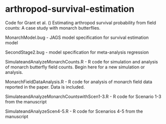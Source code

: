 # arthropod-survival-estimation

Code for Grant et al. () Estimating arthropod survival probability from field counts:  A case study with monarch butterflies.

MonarchModel.bug - JAGS model specification for survival estimation model

SecondStage2.bug - model specification for meta-analysis regression

SimulateandAnalyzeMonarchCounts.R - R code for simulation and analysis of monarch butterfly field counts.  Begin here for a new simulation or analysis.  

MonarchFieldDataAnalysis.R - R code for analysis of monarch field data reported in the paper.  Data is included.  

SimulateandAnalyzeMonarchCountswithScen1-3.R - R code for Scenario 1-3 from the manuscript

SimulateandAnalyzeScen4-5.R - R code for Scenarios 4-5 from the manuscript

